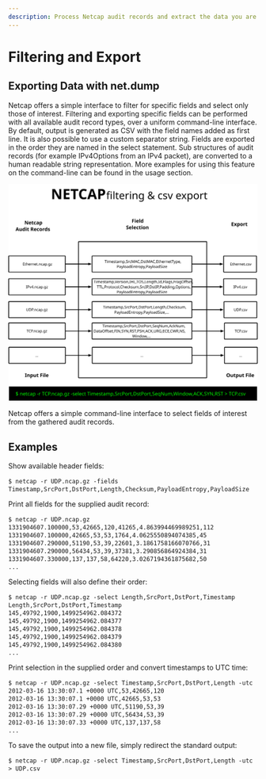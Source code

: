 ```yaml
---
description: Process Netcap audit records and extract the data you are interested in
---
```


# Filtering and Export

## Exporting Data with net.dump

Netcap offers a simple interface to filter for specific fields and select only those of interest. Filtering and exporting specific fields can be performed with all available audit record types, over a uniform command-line interface. By default, output is generated as CSV with the field names added as first line. It is also possible to use a custom separator string. Fields are exported in the order they are named in the select statement. Sub structures of audit records \(for example IPv4Options from an IPv4 packet\), are converted to a human readable string representation. More examples for using this feature on the command-line can be found in the usage section.

![NETCAP filtering and export](.gitbook/assets/netcap-export%20%281%29.svg)

Netcap offers a simple command-line interface to select fields of interest from the gathered audit records.

## Examples

Show available header fields:

```text
$ netcap -r UDP.ncap.gz -fields
Timestamp,SrcPort,DstPort,Length,Checksum,PayloadEntropy,PayloadSize
```

Print all fields for the supplied audit record:

```text
$ netcap -r UDP.ncap.gz
1331904607.100000,53,42665,120,41265,4.863994469989251,112 
1331904607.100000,42665,53,53,1764,4.0625550894074385,45 
1331904607.290000,51190,53,39,22601,3.1861758166070766,31 
1331904607.290000,56434,53,39,37381,3.290856864924384,31 
1331904607.330000,137,137,58,64220,3.0267194361875682,50
...
```

Selecting fields will also define their order:

```text
$ netcap -r UDP.ncap.gz -select Length,SrcPort,DstPort,Timestamp 
Length,SrcPort,DstPort,Timestamp
145,49792,1900,1499254962.084372
145,49792,1900,1499254962.084377
145,49792,1900,1499254962.084378
145,49792,1900,1499254962.084379 
145,49792,1900,1499254962.084380 
...
```

Print selection in the supplied order and convert timestamps to UTC time:

```text
$ netcap -r UDP.ncap.gz -select Timestamp,SrcPort,DstPort,Length -utc
2012-03-16 13:30:07.1 +0000 UTC,53,42665,120
2012-03-16 13:30:07.1 +0000 UTC,42665,53,53
2012-03-16 13:30:07.29 +0000 UTC,51190,53,39
2012-03-16 13:30:07.29 +0000 UTC,56434,53,39
2012-03-16 13:30:07.33 +0000 UTC,137,137,58
...
```

To save the output into a new file, simply redirect the standard output:

```text
$ netcap -r UDP.ncap.gz -select Timestamp,SrcPort,DstPort,Length -utc > UDP.csv
```

